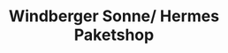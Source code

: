 ---
title: "Windberger Sonne/ Hermes Paketshop"
url: /moenchengladbach/windberger-sonne-hermes-paketshop/
shop: Kosmetik
---